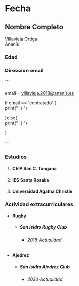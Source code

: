 # Fecha


## Nombre Completo

Villavieja Ortiga  
Ananís

### Edad


### Direccion email

#### ```
email = villavieja.2018@ananís.es


if email == 'contratado' {  
    print(" :) ")

}else{  
    print(" :( ")

}

#### ```

### Estudios 

1. #### CEIP San C. Tangana
2. #### IES Santa Rosalía
3. #### Universidad Agatha Christie

### Actividad extracurriculares


 * #### Rugby
   * ##### San Isidro Rugby Club 
     * ###### 2018-Actualidad
* #### Ajedrez
  *  ##### San Isidro Ajedrez Club 
        * ###### 2020-Actualidad